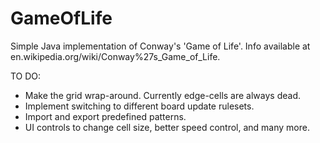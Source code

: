 GameOfLife
==========

Simple Java implementation of Conway's 'Game of Life'. Info available at en.wikipedia.org/wiki/Conway%27s_Game_of_Life.

TO DO:
- Make the grid wrap-around. Currently edge-cells are always dead.
- Implement switching to different board update rulesets.
- Import and export predefined patterns.
- UI controls to change cell size, better speed control, and many more.
